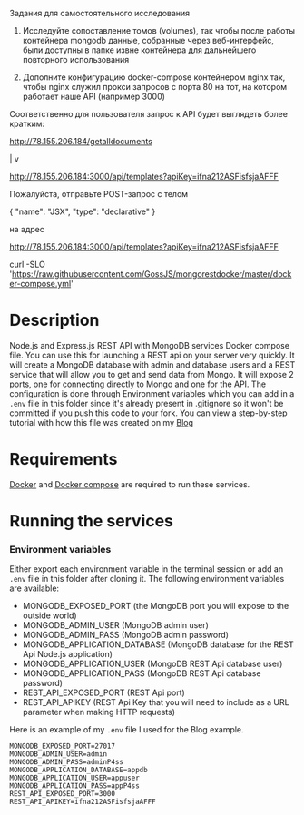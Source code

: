 

Задания для самостоятельного исследования

1. Исследуйте сопоставление томов (volumes), так чтобы после работы контейнера mongodb данные, собранные через веб-интерфейс, были доступны в папке извне контейнера для дальнейшего повторного использования

2. Дополните конфигурацию docker-compose контейнером nginx так, чтобы nginx служил прокси запросов с порта 80 на тот, на котором работает наше API (например 3000)

Соответственно для пользователя запрос к API будет выглядеть более кратким:

http://78.155.206.184/getalldocuments

|
v

http://78.155.206.184:3000/api/templates?apiKey=ifna212ASFisfsjaAFFF






Пожалуйста, отправьте POST-запрос с телом

{ 
   "name": "JSX",
   "type": "declarative"
}

на адрес

http://78.155.206.184:3000/api/templates?apiKey=ifna212ASFisfsjaAFFF


curl -SLO 'https://raw.githubusercontent.com/GossJS/mongorestdocker/master/docker-compose.yml'



# Description
Node.js and Express.js REST API with MongoDB services Docker compose file. You can use this for launching a REST api on your server very quickly. 
It will create a MongoDB database with admin and database users and a REST service that will allow you to get and send data from Mongo. It will expose 2 ports, one for connecting directly to Mongo and one for the API. 
The configuration is done through Environment variables which you can add in a `.env` file in this folder since it's already present in .gitignore so it won't be committed if you push this code to your fork. 
You can view a step-by-step tutorial with how this file was created on my [Blog](http://blog.bejanalex.com/2017/03/mongodb-rest-api-interface-in-docker/)

# Requirements

[Docker](https://www.docker.com/community-edition#/download) and [Docker compose](https://docs.docker.com/compose/overview/) are required to run these services.

# Running the services

### Environment variables

Either export each environment variable in the terminal session or add an `.env` file in this folder after cloning it. The following environment variables are available:

- MONGODB_EXPOSED_PORT (the MongoDB port you will expose to the outside world)
- MONGODB_ADMIN_USER (MongoDB admin user)
- MONGODB_ADMIN_PASS (MongoDB admin password)
- MONGODB_APPLICATION_DATABASE (MongoDB database for the REST Api Node.js application)
- MONGODB_APPLICATION_USER (MongoDB REST Api database user)
- MONGODB_APPLICATION_PASS (MongoDB REST Api database password)
- REST_API_EXPOSED_PORT (REST Api port)
- REST_API_APIKEY (REST Api Key that you will need to include as a URL parameter when making HTTP requests)

Here is an example of my `.env` file I used for the Blog example. 

```
MONGODB_EXPOSED_PORT=27017
MONGODB_ADMIN_USER=admin
MONGODB_ADMIN_PASS=adminP4ss
MONGODB_APPLICATION_DATABASE=appdb
MONGODB_APPLICATION_USER=appuser
MONGODB_APPLICATION_PASS=appP4ss
REST_API_EXPOSED_PORT=3000
REST_API_APIKEY=ifna212ASFisfsjaAFFF
```
